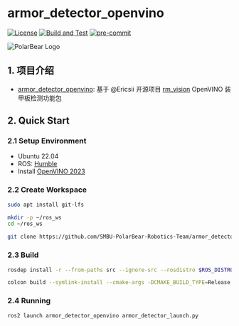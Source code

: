 # armor_detector_openvino

[![License](https://img.shields.io/badge/License-Apache%202.0-blue.svg)](https://opensource.org/licenses/Apache-2.0)
[![Build and Test](https://github.com/SMBU-PolarBear-Robotics-Team/armor_detector_openvino/actions/workflows/ci.yml/badge.svg?branch=main)](https://github.com/SMBU-PolarBear-Robotics-Team/armor_detector_openvino/actions/workflows/ci.yml)
[![pre-commit](https://img.shields.io/badge/pre--commit-enabled-brightgreen?logo=pre-commit)](https://github.com/pre-commit/pre-commit)

![PolarBear Logo](https://raw.githubusercontent.com/SMBU-PolarBear-Robotics-Team/.github/main/.docs/image/polarbear_logo_text.png)

## 1. 项目介绍

- [armor_detector_openvino](./armor_detector_openvino/): 基于 @Ericsii 开源项目 [rm_vision](https://github.com/Ericsii/rm_vision) OpenVINO 装甲板检测功能包

## 2. Quick Start

### 2.1 Setup Environment

- Ubuntu 22.04
- ROS: [Humble](https://docs.ros.org/en/humble/Installation/Ubuntu-Install-Debs.html)
- Install [OpenVINO 2023](https://docs.openvino.ai/2025/get-started/install-openvino.html?PACKAGE=OPENVINO_BASE&VERSION=v_2023_3_0&OP_SYSTEM=LINUX&DISTRIBUTION=APT)

### 2.2 Create Workspace

```bash
sudo apt install git-lfs
```

```bash
mkdir -p ~/ros_ws
cd ~/ros_ws
```

```bash
git clone https://github.com/SMBU-PolarBear-Robotics-Team/armor_detector_openvino.git src/armor_detector_openvino
```

### 2.3 Build

```bash
rosdep install -r --from-paths src --ignore-src --rosdistro $ROS_DISTRO -y
```

```bash
colcon build --symlink-install --cmake-args -DCMAKE_BUILD_TYPE=Release
```

### 2.4 Running

```bash
ros2 launch armor_detector_openvino armor_detector_launch.py
```

